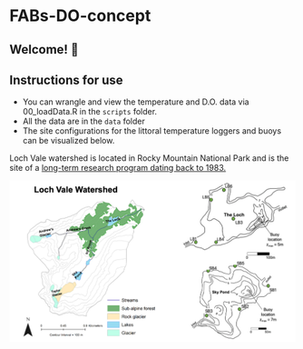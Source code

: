 # FABs-DO-concept

## Welcome! :wave: 

## Instructions for use
* You can wrangle and view the temperature and D.O. data via 00_loadData.R in the `scripts` folder.
* All the data are in the `data` folder
* The site configurations for the littoral temperature loggers and buoys can be visualized below.

Loch Vale watershed is located in Rocky Mountain National Park and is the site of a <a href="https://www2.nrel.colostate.edu/projects/lvws/">long-term research program dating back to 1983.</a>

![Study map](figures/Site_map.png)
